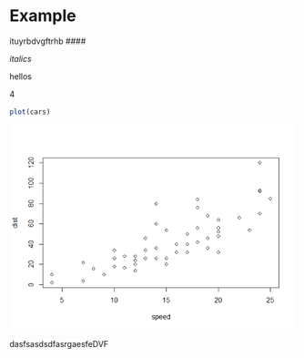 
# Example

ituyrbdvgftrhb \#\#\#\#

*italics*

hellos

4

``` r
plot(cars)
```

![](README_files/figure-gfm/unnamed-chunk-1-1.png)<!-- -->

dasfsasdsdfasrgaesfeDVF
